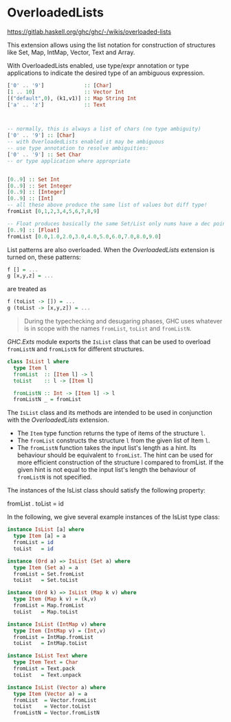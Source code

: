 # OverloadedLists

https://gitlab.haskell.org/ghc/ghc/-/wikis/overloaded-lists

This extension allows using the list notation for construction of structures like Set, Map, IntMap, Vector, Text and Array.

With OverloadedLists enabled, use type/expr annotation or type applications to indicate the desired type of an ambiguous expression.

```hs
['0' .. '9']             :: [Char]
[1 .. 10]                :: Vector Int
[("default",0), (k1,v1)] :: Map String Int
['a' .. 'z']             :: Text



-- normally, this is always a list of chars (no type ambiguity)
['0' .. '9'] :: [Char]
-- with OverloadedLists enabled it may be ambiguous
-- use type annotation to resolve ambiguities:
['0' .. '9'] :: Set Char
-- or type application where appropriate


[0..9] :: Set Int
[0..9] :: Set Integer
[0..9] :: [Integer]
[0..9] :: [Int]
-- all these above produce the same list of values but diff type!
fromList [0,1,2,3,4,5,6,7,8,9]

-- Float produces basically the same Set/List only nums have a dec point
[0..9] :: [Float]
fromList [0.0,1.0,2.0,3.0,4.0,5.0,6.0,7.0,8.0,9.0]
```



List patterns are also overloaded. When the *OverloadedLists* extension is turned on, these patterns:

```hs
f [] = ...
g [x,y,z] = ...
```

are treated as

```hs
f (toList -> []) = ...
g (toList -> [x,y,z]) = ...
```

> During the typechecking and desugaring phases, GHC uses whatever is in scope with the names `fromList`, `toList` and `fromListN`.


*GHC.Exts* module exports the `IsList` class that can be used to overload `fromListN` and `fromListN` for different structures.

```hs
class IsList l where
  type Item l
  fromList  :: [Item l] -> l
  toList    :: l -> [Item l]

  fromListN :: Int -> [Item l] -> l
  fromListN _ = fromList
```

The `IsList` class and its methods are intended to be used in conjunction with the *OverloadedLists* extension.

- The `Item` type function returns the type of items of the structure `l`.
- The `fromList` constructs the structure `l` from the given list of Item `l`.
- The `fromListN` function takes the input list's length as a hint. Its behaviour should be equivalent to `fromList`. The hint can be used for more efficient construction of the structure l compared to fromList. If the given hint is not equal to the input list's length the behaviour of `fromListN` is not specified.

The instances of the IsList class should satisfy the following property:

fromList . toList = id

In the following, we give several example instances of the IsList type class:

```hs
instance IsList [a] where
  type Item [a] = a
  fromList = id
  toList   = id

instance (Ord a) => IsList (Set a) where
  type Item (Set a) = a
  fromList = Set.fromList
  toList   = Set.toList

instance (Ord k) => IsList (Map k v) where
  type Item (Map k v) = (k,v)
  fromList = Map.fromList
  toList   = Map.toList

instance IsList (IntMap v) where
  type Item (IntMap v) = (Int,v)
  fromList = IntMap.fromList
  toList   = IntMap.toList

instance IsList Text where
  type Item Text = Char
  fromList = Text.pack
  toList   = Text.unpack

instance IsList (Vector a) where
  type Item (Vector a) = a
  fromList  = Vector.fromList
  toList    = Vector.toList
  fromListN = Vector.fromListN
```
